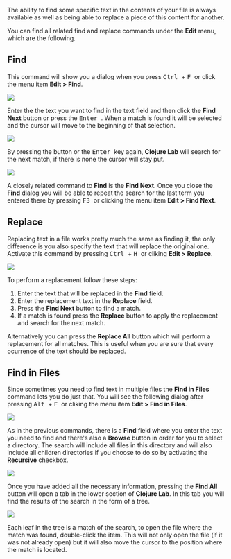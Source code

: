 The ability to find some specific text in the contents of your file is always available as well as being able to replace a piece of this content for another.

You can find all related find and replace commands under the **Edit** menu, which are the following.

## Find

This command will show you a dialog when you press <kbd> Ctrl </kbd> + <kbd> F </kbd> or click the menu item **Edit > Find**.

<img src="file:///home/jfacorro/dev/clojure-lab/docs/screenshots/find-dialog.png" />

Enter the the text you want to find in the text field and then click the **Find Next** button or press the <kbd> Enter </kbd>. When a match is found it will be selected and the cursor will move to the beginning of that selection. 

<img src="file:///home/jfacorro/dev/clojure-lab/docs/screenshots/find-dialog-selection.png" />

By pressing the button or the <kbd> Enter </kbd> key again, **Clojure Lab** will search for the next match, if there is none the cursor will stay put.

<img src="file:///home/jfacorro/dev/clojure-lab/docs/screenshots/find-dialog-selection-next.png" />

A closely related command to **Find** is the **Find Next**. Once you close the **Find** dialog you will be able to repeat the search for the last term you entered there by pressing <kbd> F3 </kbd> or clicking the menu item **Edit > Find Next**.

## Replace

Replacing text in a file works pretty much the same as finding it, the only difference is you also specify the text that will replace the original one. Activate this command by pressing <kbd> Ctrl </kbd> + <kbd> H </kbd> or cliking **Edit > Replace**.

<img src="file:///home/jfacorro/dev/clojure-lab/docs/screenshots/replace-dialog.png" />

To perform a replacement follow these steps:

1. Enter the text that will be replaced in the **Find** field.
2. Enter the replacement text in the **Replace** field.
3. Press the **Find Next** button to find a match.
4. If a match is found press the **Replace** button to apply the replacement and search for the next match.

Alternatively you can press the **Replace All** button which will perform a replacement for all matches. This is useful when you are sure that every ocurrence of the text should be replaced.

## Find in Files

Since sometimes you need to find text in multiple files the **Find in Files** command lets you do just that. You will see the following dialog after pressing <kbd> Alt </kbd> + <kbd> F </kbd> or cliking the menu item **Edit > Find in Files**.

<img src="file:///home/jfacorro/dev/clojure-lab/docs/screenshots/find-in-files-dialog.png" />

As in the previous commands, there is a **Find** field where you enter the text you need to find and there's also a **Browse** button in order for you to select a directory. The search will include all files in this directory and will also include all children directories if you choose to do so by activating the **Recursive** checkbox.

<img src="file:///home/jfacorro/dev/clojure-lab/docs/screenshots/find-in-files-dialog-complete.png" />

Once you have added all the necessary information, pressing the **Find All** button will open a tab in the lower section of **Clojure Lab**. In this tab you will find the results of the search in the form of a tree.

<img src="file:///home/jfacorro/dev/clojure-lab/docs/screenshots/find-in-files-result.png" />

Each leaf in the tree is a match of the search, to open the file where the match was found, double-click the item. This will not only open the file (if it was not already open) but it will also move the cursor to the position where the match is located.